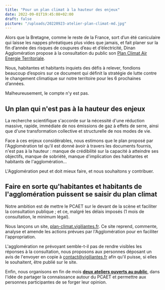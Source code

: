 ```yaml
---
title: "Pour un plan climat à la hauteur des enjeux"
date: 2022-09-01T19:45:08+02:00
draft: false
picture: "/uploads/20220923-atelier-plan-climat-md.jpg"
---
```


Alors que la Bretagne, comme le reste de la France, sort d’un été caniculaire qui laisse les nappes phréatiques plus vides que jamais, et fait planer sur la fin d’année des risques de coupures d’eau et d’électricité, Dinan Agglomération propose à la consultation du public son [Plan Climat Air Energie Territoriale](https://www.dinan-agglomeration.fr/Actualites/Plan-Climat-Air-Energie-Territorial-donnez-votre-avis).

Nous, habitantes et habitants inquiets des défis à relever, fondions beaucoup d’espoirs sur ce document qui définit la stratégie de lutte contre le changement climatique sur notre territoire pour les 6 prochaines d’années.

Malheureusement, le compte n'y est pas.

<!--more-->

## Un plan qui n'est pas à la hauteur des enjeux

La recherche scientifique s'accorde sur la nécessité d'une réduction massive, rapide, immédiate de nos émissions de gaz à effets de serre, ainsi que d'une transformation collective et structurelle de nos modes de vie.

Face à ces enjeux considérables, nous estimons que le plan proposé par l'Agglomération tel qu'il est donné àvoir à travers les documents fournis, n'est pas à la hauteur : manque de crédibilité sur la capacité à atteindre ses objectifs, manque de sobriété, manque d'implication des habitantes et habitants de l'agglomération...

L'Agglomération peut et doit mieux faire, et nous souhaitons y contribuer.

## Faire en sorte qu'habitantes et habitants de l'agglomération puissent se saisir du plan climat

Notre ambition est de mettre le PCAET sur le devant de la scène et faciliter la consultation publique ; et ce, malgré les délais imposés (1 mois de consultation, le minimum légal).

Nous lançons un site, [plan-climat.vigiliantes.fr](https://plan-climat.vigiliantes.fr). Ce site reprend, commente, analyse et amende les actions prévues par l'Agglomération pour en faciliter l'appropriation.

L'agglomération ne prévoyant semble-t-il pas de rendre visibles les réponses à la consultation, nous proposons aux personnes déposant un avis de l'envoyer en copie à [contact@vigiliantes.fr](contact@vigiliantes.fr) afin qu'il puisse, si elles le souhaitent, être publié sur le site.

Enfin, nous organisons en fin de mois **[deux ateliers ouverts au public](https://www.vigiliantes.fr/events/20220908-ateliers-plan-climat/)**, dans l'idée de partager la connaissance autour du PCAET et permettre aux personnes participantes de se forger leur opinion.